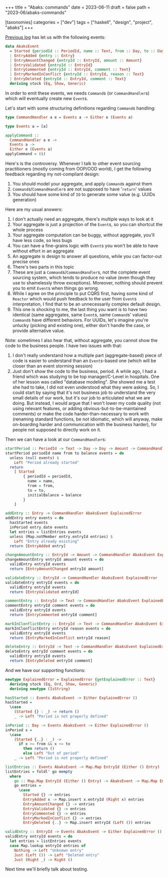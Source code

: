 +++
title = "Abaks: commands"
date = 2023-06-11
draft = false
path = "2023-06/abaks-commands"

[taxonomies]
categories = ["dev"]
tags = ["haskell", "design", "project", "abaks"]
+++

[Previous log](@/blog/2023-06-07_abaks-events.md) has let us with the following events:

```haskell
data AbaksEvent
  = Started {periodId :: PeriodId, name :: Text, from :: Day, to :: Day, initialBalance :: Amount}
  | EntryAdded {entry :: Entry}
  | EntryAmountChanged {entryId :: EntryId, amount :: Amount}
  | EntryValidated {entryId :: EntryId}
  | EntryCommented {entryId :: EntryId, comment :: Text}
  | EntryMarkedInConflict {entryId :: EntryId, reason :: Text}
  | EntryDeleted {entryId :: EntryId, comment :: Text}
  deriving stock (Eq, Show, Generic)
```

In order to emit these events, we needs `Command`s (or `CommandHandler`s) which will eventually create new `Event`s.

Let's start with some structuring definitions regarding `Command`s handling:

```haskell
type CommandHandler a e = Events a -> Either e (Events a)

type Events a = [a]

applyCommand ::
  CommandHandler a e ->
  Events a ->
  Either e (Events a)
applyCommand = ($)
```

Here's is the controversy.
Whenever I talk to other event sourcing practitioners (mostly coming from OOP/OOD world), I get the following feedback regarding my not-compliant design:

1. You should model your aggregate, and apply `Command`s against them
2. `Command`s/`CommandHandler`s are not supposed to have '`return`' values
3. You should have some kind of `IO` to generate some value (e.g. UUIDs generation)

Here are my usual answers:

1. I don't actually need an aggregate, there's multiple ways to look at it
  1. Your aggregate is just a projection of the `Event`s, so you can shortcut the whole process
  2. Your aggregate computation can be buggy, without aggregate, you'll have less code, so less bugs
  3. You can have a fine-grains logic with `Event`s you won't be able to have without effort in an aggregate
  4. An aggregate is design to answer all questions, while you can factor-out precise ones
2. There's two parts in this topic
  1. These are just a `Command`s/`CommandHandler`s, not the complete event sourcing system, which tends to produce no value (even though they use to shamelessly throw exceptions). Moreover, nothing should prevent you to emit `Event`s when things go wrong.
  2. While I agree on the principle to put CQRS first, having some kind of `Reactor` which would push feedback to the user from `Event`s interpretation, I find that to be an unnecessarily complex default design.
3. This one is shocking to me, the last thing you want is to have two identical (same aggregates, same `Event`s, same `Command`s' values) `Command`s have different behaviors. For UUIDs, let's imagine you're unlucky (picking and existing one), either don't handle the case, or provide alternative value.

Note: sometimes I also hear that, without aggregate, you cannot show the code to the business people. I have two issues with that:

1. I don't really understand how a multiple part (aggregate-based) piece of code is easier to understand than an `Event`s-based one (which will be closer than an event storming session)
2. Just don't show the code to the business, period. A while ago, I had a friend which was studying to be top manager/C-Level in hospitals. One of her lesson was called "database modeling". She showed me a test she had to take, I did not even understood what they were asking. So, I could start by saying that it's not business job to understand the very small details of our work, but it's our job to articulated what we are doing. But instead, I would argue that I won't lower my code quality (not using relevant features, or adding obvious-but-to-be-maintained comments) or make the code harder-than-necessary to work with (renaming standard functions, be not idiomatic, which will anyway, make on-boarding harder and communication with the business harder), for people not supposed to directly work on it.

Then we can have a look at our `CommandHandler`s:

```haskell
startPeriod :: PeriodId -> Text -> Day -> Day -> Amount -> CommandHandler AbaksEvent ExplainedError
startPeriod periodId name from to balance events = do
  unless (null events) $
    Left "Period already started"
  return
    [ Started
        { periodId = periodId,
          name = name,
          from = from,
          to = to,
          initialBalance = balance
        }
    ]

addEntry :: Entry -> CommandHandler AbaksEvent ExplainedError
addEntry entry events = do
  hasStarted events
  inPeriod entry.date events
  let entries = listEntries events
  unless (Map.notMember entry.entryId entries) $
    Left "Entry already existing"
  return [EntryAdded entry]

changeAmountEntry :: EntryId -> Amount -> CommandHandler AbaksEvent ExplainedError
changeAmountEntry entryId amount events = do
  validEntry entryId events
  return [EntryAmountChanged entryId amount]

validateEntry :: EntryId -> CommandHandler AbaksEvent ExplainedError
validateEntry entryId events = do
  validEntry entryId events
  return [EntryValidated entryId]

commentEntry :: EntryId -> Text -> CommandHandler AbaksEvent ExplainedError
commentEntry entryId comment events = do
  validEntry entryId events
  return [EntryCommented entryId comment]

markInClonflictEntry :: EntryId -> Text -> CommandHandler AbaksEvent ExplainedError
markInClonflictEntry entryId reason events = do
  validEntry entryId events
  return [EntryMarkedInConflict entryId reason]

deleteEntry :: EntryId -> Text -> CommandHandler AbaksEvent ExplainedError
deleteEntry entryId comment events = do
  validEntry entryId events
  return [EntryDeleted entryId comment]
```

And we have our supporting functions:

```haskell
newtype ExplainedError = ExplainedError {getExplainedError :: Text}
  deriving stock (Eq, Ord, Show, Generic)
  deriving newtype (IsString)

hasStarted :: Events AbaksEvent -> Either ExplainedError ()
hasStarted =
  \case
    (Started {} : _) -> return ()
    _ -> Left "Period is not properly defined"

inPeriod :: Day -> Events AbaksEvent -> Either ExplainedError ()
inPeriod x =
  \case
    (Started {..} : _) ->
      if x >= from && x <= to
        then return ()
        else Left "Out of period"
    _ -> Left "Period is not properly defined"

listEntries :: Events AbaksEvent -> Map.Map EntryId (Either () Entry)
listEntries = foldl' go mempty
  where
    go :: Map.Map EntryId (Either () Entry) -> AbaksEvent -> Map.Map EntryId (Either () Entry)
    go entries =
      \case
        Started {} -> entries
        EntryAdded x -> Map.insert x.entryId (Right x) entries
        EntryAmountChanged {} -> entries
        EntryValidated {} -> entries
        EntryCommented {} -> entries
        EntryMarkedInConflict {} -> entries
        EntryDeleted {..} -> Map.insert entryId (Left ()) entries

validEntry :: EntryId -> Events AbaksEvent -> Either ExplainedError ()
validEntry entryId events = do
  let entries = listEntries events
  case Map.lookup entryId entries of
    Nothing -> Left "Unknown entry"
    Just (Left ()) -> Left "Deleted entry"
    Just (Right _) -> Right ()
```

Next time we'll briefly talk about testing.

